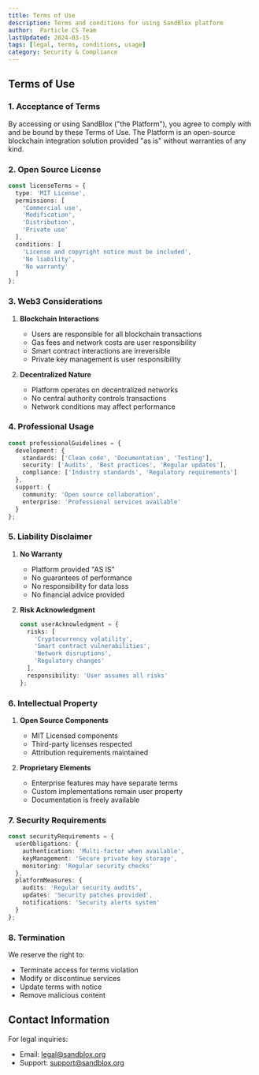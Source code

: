 ```yaml
---
title: Terms of Use
description: Terms and conditions for using SandBlox platform
author:  Particle CS Team
lastUpdated: 2024-03-15
tags: [legal, terms, conditions, usage]
category: Security & Compliance
---
```


## Terms of Use

### 1. Acceptance of Terms

By accessing or using SandBlox ("the Platform"), you agree to comply with and be bound by these Terms of Use. The Platform is an open-source blockchain integration solution provided "as is" without warranties of any kind.

### 2. Open Source License

```typescript
const licenseTerms = {
  type: 'MIT License',
  permissions: [
    'Commercial use',
    'Modification',
    'Distribution',
    'Private use'
  ],
  conditions: [
    'License and copyright notice must be included',
    'No liability',
    'No warranty'
  ]
};
```

### 3. Web3 Considerations

1. **Blockchain Interactions**
   - Users are responsible for all blockchain transactions
   - Gas fees and network costs are user responsibility
   - Smart contract interactions are irreversible
   - Private key management is user responsibility

2. **Decentralized Nature**
   - Platform operates on decentralized networks
   - No central authority controls transactions
   - Network conditions may affect performance

### 4. Professional Usage

```typescript
const professionalGuidelines = {
  development: {
    standards: ['Clean code', 'Documentation', 'Testing'],
    security: ['Audits', 'Best practices', 'Regular updates'],
    compliance: ['Industry standards', 'Regulatory requirements']
  },
  support: {
    community: 'Open source collaboration',
    enterprise: 'Professional services available'
  }
};
```

### 5. Liability Disclaimer

1. **No Warranty**
   - Platform provided "AS IS"
   - No guarantees of performance
   - No responsibility for data loss
   - No financial advice provided

2. **Risk Acknowledgment**
   ```typescript
   const userAcknowledgment = {
     risks: [
       'Cryptocurrency volatility',
       'Smart contract vulnerabilities',
       'Network disruptions',
       'Regulatory changes'
     ],
     responsibility: 'User assumes all risks'
   };
   ```

### 6. Intellectual Property

1. **Open Source Components**
   - MIT Licensed components
   - Third-party licenses respected
   - Attribution requirements maintained

2. **Proprietary Elements**
   - Enterprise features may have separate terms
   - Custom implementations remain user property
   - Documentation is freely available

### 7. Security Requirements

```typescript
const securityRequirements = {
  userObligations: {
    authentication: 'Multi-factor when available',
    keyManagement: 'Secure private key storage',
    monitoring: 'Regular security checks'
  },
  platformMeasures: {
    audits: 'Regular security audits',
    updates: 'Security patches provided',
    notifications: 'Security alerts system'
  }
};
```

### 8. Termination

We reserve the right to:
- Terminate access for terms violation
- Modify or discontinue services
- Update terms with notice
- Remove malicious content

## Contact Information

For legal inquiries:
- Email: legal@sandblox.org
- Support: support@sandblox.org 